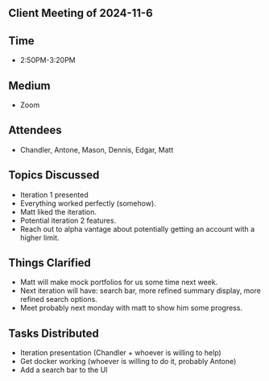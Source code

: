 ## Client Meeting of 2024-11-6
## Time 
- 2:50PM-3:20PM
## Medium
- Zoom

## Attendees
- Chandler, Antone, Mason, Dennis, Edgar, Matt

## Topics Discussed
- Iteration 1 presented
- Everything worked perfectly (somehow).
- Matt liked the iteration.
- Potential iteration 2 features.
- Reach out to alpha vantage about potentially getting an account with a higher limit.


## Things Clarified
- Matt will make mock portfolios for us some time next week.
- Next iteration will have: search bar, more refined summary display, more refined search options.
- Meet probably next monday with matt to show him some progress.

## Tasks Distributed 
- Iteration presentation (Chandler + whoever is willing to help)
- Get docker working (whoever is willing to do it, probably Antone)
- Add a search bar to the UI 
